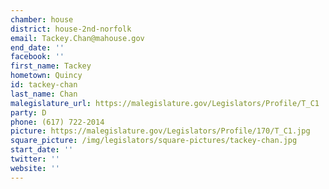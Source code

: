 ```yaml
---
chamber: house
district: house-2nd-norfolk
email: Tackey.Chan@mahouse.gov
end_date: ''
facebook: ''
first_name: Tackey
hometown: Quincy
id: tackey-chan
last_name: Chan
malegislature_url: https://malegislature.gov/Legislators/Profile/T_C1
party: D
phone: (617) 722-2014
picture: https://malegislature.gov/Legislators/Profile/170/T_C1.jpg
square_picture: /img/legislators/square-pictures/tackey-chan.jpg
start_date: ''
twitter: ''
website: ''
---
```

